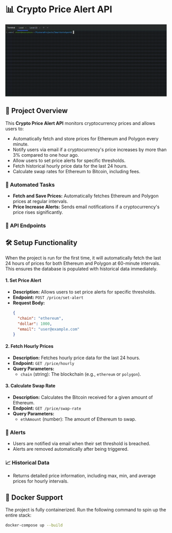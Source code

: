# 📊 Crypto Price Alert API

![Sample Agent](https://github.com/krrakash/smart-agent/blob/main/Project_Running.gif)

## 🚀 Project Overview

This **Crypto Price Alert API** monitors cryptocurrency prices and allows users to:

- Automatically fetch and store prices for Ethereum and Polygon every minute.
- Notify users via email if a cryptocurrency's price increases by more than 3% compared to one hour ago.
- Allow users to set price alerts for specific thresholds.
- Fetch historical hourly price data for the last 24 hours.
- Calculate swap rates for Ethereum to Bitcoin, including fees.
### 🔄 Automated Tasks

- **Fetch and Save Prices:** Automatically fetches Ethereum and Polygon prices at regular intervals.
- **Price Increase Alerts:** Sends email notifications if a cryptocurrency's price rises significantly.
### 📡 API Endpoints
## 🛠 Setup Functionality

When the project is run for the first time, it will automatically fetch the last 24 hours of prices for both Ethereum and Polygon at 60-minute intervals. This ensures the database is populated with historical data immediately.


#### 1. **Set Price Alert**

- **Description:** Allows users to set price alerts for specific thresholds.
- **Endpoint:** `POST /price/set-alert`
- **Request Body:**
  ```json
  {
    "chain": "ethereum",
    "dollar": 1000,
    "email": "user@example.com"
  }
#### 2. **Fetch Hourly Prices**

- **Description:** Fetches hourly price data for the last 24 hours.
- **Endpoint:** `GET /price/hourly`
- **Query Parameters:**
  - `chain` (string): The blockchain (e.g., `ethereum` or `polygon`).
#### 3. **Calculate Swap Rate**

- **Description:** Calculates the Bitcoin received for a given amount of Ethereum.
- **Endpoint:** `GET /price/swap-rate`
- **Query Parameters:**
  - `ethAmount` (number): The amount of Ethereum to swap.
### 🔔 Alerts

- Users are notified via email when their set threshold is breached.
- Alerts are removed automatically after being triggered.

### 📈 Historical Data

- Returns detailed price information, including max, min, and average prices for hourly intervals.
## 🐳 Docker Support

The project is fully containerized. Run the following command to spin up the entire stack:

```bash
docker-compose up --build

